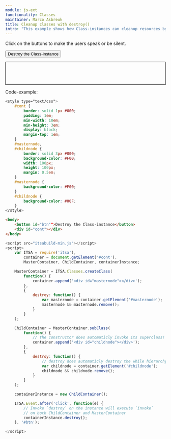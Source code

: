 ```yaml
---
module: js-ext
functionality: Classes
maintainer: Marco Asbreuk
title: Cleanup classes with destroy()
intro: "This example shows how Class-instances can cleanup resources by calling <b>destroy</b>. This is the only method that automaticly invokes up through the hierarchy without using $super. The <b>destroy</b>-methods are invoked bottum up, till the highest Class. Note that the $super-<b>constructor</b> still needs to be invoked manually: after all, the system doesn't know which arguments you need to pass through, so you have to declare it yourself."
---
```


<style type="text/css">
    #cont {
        border: solid 1px #000;
        padding: 1em;
        min-width: 10em;
        min-height: 3em;
        display: block;
        margin-top: 1em;
    }
    #masternode,
    #childnode {
        border: solid 3px #000;
        background-color: #F00;
        width: 100px;
        height: 100px;
        margin: 0.5em;
    }
    #masternode {
        background-color: #F00;
    }
    #childnode {
        background-color: #00F;
    }
</style>

Click on the buttons to make the users speak or be silent.

<button id="btn" class="pure-button pure-button-bordered">Destroy the Class-instance</button>

<div id="cont"></div>


<p class="spaced">Code-example:</p>

```css
<style type="text/css">
    #cont {
        border: solid 1px #000;
        padding: 1em;
        min-width: 10em;
        min-height: 3em;
        display: block;
        margin-top: 1em;
    }
    #masternode,
    #childnode {
        border: solid 3px #000;
        background-color: #F00;
        width: 100px;
        height: 100px;
        margin: 0.5em;
    }
    #masternode {
        background-color: #F00;
    }
    #childnode {
        background-color: #00F;
    }
</style>
```

```html
<body>
    <button id="btn"">Destroy the Class-instance</button>
    <div id="cont"></div>
</body>
```

```js
<script src="itsabuild-min.js"></script>
<script>
    var ITSA = require('itsa'),
        container = document.getElement('#cont'),
        MasterContainer, ChildContainer, containerInstance;

    MasterContainer = ITSA.Classes.createClass(
        function() {
            container.append('<div id="masternode"></div>');
        },
        {
            destroy: function() {
                var masternode = container.getElement('#masternode');
                masternode && masternode.remove();
            }
        }
    );

    ChildContainer = MasterContainer.subClass(
        function() {
            // the constructor does automaticly invoke its superclass!
            container.append('<div id="childnode"></div>');
        },
        {
            destroy: function() {
                // destroy does automaticly destroy the while hierarchy
                var childnode = container.getElement('#childnode');
                childnode && childnode.remove();
            }
        }
    );

    containerInstance = new ChildContainer();

    ITSA.Event.after('click', function(e) {
        // Invoke `destroy` on the instance will execute `invoke`
        // on both ChildContainer and MasterContainer
        containerInstance.destroy();
    }, '#btn');

</script>
```

<script src="../../dist/itsabuild-min.js"></script>
<script>
    var ITSA = require('itsa'),
        container = document.getElement('#cont'),
        MasterContainer, ChildContainer, containerInstance;

    MasterContainer = ITSA.Classes.createClass(
        function() {
            container.append('<div id="masternode"></div>');
        },
        {
            destroy: function() {
                var masternode = container.getElement('#masternode');
                masternode && masternode.remove();
            }
        }
    );

    ChildContainer = MasterContainer.subClass(
        function() {
            // the constructor does automaticly invoke its superclass!
            container.append('<div id="childnode"></div>');
        },
        {
            destroy: function() {
                // destroy does automaticly destroy the while hierarchy
                var childnode = container.getElement('#childnode');
                childnode && childnode.remove();
            }
        }
    );

    containerInstance = new ChildContainer();

    ITSA.Event.after('click', function(e) {
        // Invoke `destroy` on the instance will execute `invoke`
        // on both ChildContainer and MasterContainer
        containerInstance.destroy();
    }, '#btn');

</script>
